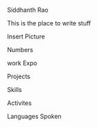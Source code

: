 Siddhanth Rao

This is the place to write stuff

Insert Picture

Numbers 

work Expo

Projects

Skills

Activites 

Languages Spoken 
